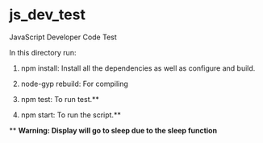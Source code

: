 # js_dev_test
JavaScript Developer Code Test

In this directory run:

1. npm install: Install all the dependencies as well as configure and build.

2. node-gyp rebuild: For compiling 

3. npm test: To run test.**

4. npm start: To run the script.**

** **Warning: Display will go to sleep due to the sleep function**